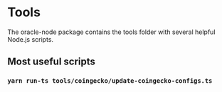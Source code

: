 # Tools

The oracle-node package contains the tools folder with several helpful Node.js scripts.

## Most useful scripts

### `yarn run-ts tools/coingecko/update-coingecko-configs.ts`
